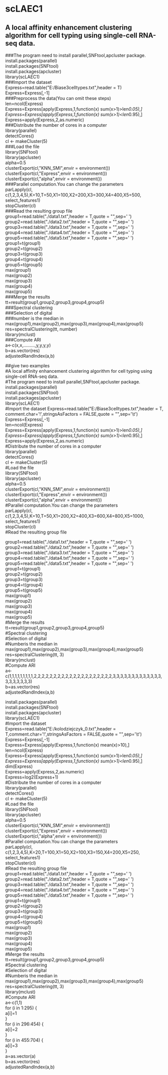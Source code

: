 # scLAEC1  
## A local affinity enhancement clustering algorithm for cell typing using single-cell RNA-seq data.  
###The program need to install parallel,SNFtool,apcluster package.  
install.packages(parallel)  
install.packages(SNFtool)  
install.packages(apcluster)  
library(scLAEC1)  
###Import the dataset  
Express=read.table("E:/Biase3celltypes.txt",header = T)  
Express=Express[,-1]  
###Preprocess the data(You can omit these steps)  
len=ncol(Express)  
Express=Express[apply(Express,1,function(x) sum(x>1)>len*0.05),]  
Express=Express[apply(Express,1,function(x) sum(x>1)<len*0.95),]  
Express=apply(Express,2,as.numeric)  
###Distribute the number of cores in a computer  
library(parallel)  
detectCores()  
cl <- makeCluster(5)  
###Load the file  
library(SNFtool)  
library(apcluster)  
alpha=0.5  
clusterExport(cl,"KNN_SMI",envir = environment())  
clusterExport(cl,"Express",envir = environment())  
clusterExport(cl,"alpha",envir = environment())  
###Parallel computation.You can change the parameters  
parLapply(cl, c(1,2,3,4,5),K=10,T=50,X1=100,X2=200,X3=300,X4=400,X5=500, select_features1)  
stopCluster(cl)  
###Read the resulting group file  
group1=read.table("./data1.txt",header = T,quote = "",sep=' ')  
group2=read.table("./data2.txt",header = T,quote = "",sep=' ')  
group3=read.table("./data3.txt",header = T,quote = "",sep=' ')  
group4=read.table("./data4.txt",header = T,quote = "",sep=' ')  
group5=read.table("./data5.txt",header = T,quote = "",sep=' ')  
group1=t(group1)  
group2=t(group2)  
group3=t(group3)  
group4=t(group4)  
group5=t(group5)  
max(group1)  
max(group2)  
max(group3)  
max(group4)  
max(group5)  
###Merge the results  
tt=result(group1,group2,group3,group4,group5)  
###Spectral clustering  
###Selection of digital  
###number is the median in max(group1),max(group2),max(group3),max(group4),max(group5)  
res=spectralClustering(tt, number)  
library(mclust)  
###Compute ARI  
a<-c(x,x,.........,y,y,y,y)  
b=as.vector(res)  
adjustedRandIndex(a,b)  


##give two examples  
#A local affinity enhancement clustering algorithm for cell typing using single-cell RNA-seq data.  
#The program need to install parallel,SNFtool,apcluster package.  
install.packages(parallel)  
install.packages(SNFtool)  
install.packages(apcluster)  
library(scLAEC1)  
#Import the dataset 
Express=read.table("E:/Biase3celltypes.txt",header = T, comment.char='!',stringsAsFactors = FALSE,quote = "",sep='\t')  
Express=Express[,-1]  
len=ncol(Express)  
Express=Express[apply(Express,1,function(x) sum(x>1)>len*0.05),]  
Express=Express[apply(Express,1,function(x) sum(x>1)<len*0.95),]  
Express=apply(Express,2,as.numeric)  
#Distribute the number of cores in a computer  
library(parallel)  
detectCores()  
cl <- makeCluster(5)  
#Load the file  
library(SNFtool)  
library(apcluster)  
alpha=0.5  
clusterExport(cl,"KNN_SMI",envir = environment())  
clusterExport(cl,"Express",envir = environment())  
clusterExport(cl,"alpha",envir = environment())  
#Parallel computation.You can change the parameters  
parLapply(cl, c(1,2,3,4,5),K=10,T=50,X1=200,X2=400,X3=600,X4=800,X5=1000, select_features1)  
stopCluster(cl)  
#Read the resulting group file  

group1=read.table("./data1.txt",header = T,quote = "",sep=' ')  
group2=read.table("./data2.txt",header = T,quote = "",sep=' ')  
group3=read.table("./data3.txt",header = T,quote = "",sep=' ')  
group4=read.table("./data4.txt",header = T,quote = "",sep=' ')  
group5=read.table("./data5.txt",header = T,quote = "",sep=' ')  
group1=t(group1)  
group2=t(group2)  
group3=t(group3)  
group4=t(group4)  
group5=t(group5)  
max(group1)  
max(group2)  
max(group3)  
max(group4)  
max(group5)  
#Merge the results  
tt=result(group1,group2,group3,group4,group5)  
#Spectral clustering  
#Selection of digital  
#Numberis the median in max(group1),max(group2),max(group3),max(group4),max(group5)  
res=spectralClustering(tt, 3)  
library(mclust)  
#Compute ARI  
a<-c(1,1,1,1,1,1,1,1,1,2,2,2,2,2,2,2,2,2,2,2,2,2,2,2,2,2,2,2,2,3,3,3,3,3,3,3,3,3,3,3,3,3,3,3,3,3,3,3,3)  
b=as.vector(res)  
adjustedRandIndex(a,b)




install.packages(parallel)  
install.packages(SNFtool)  
install.packages(apcluster)  
library(scLAEC1)  
#Import the dataset   
Express=read.table("E:/kolodziejczyk_0.txt",header = T,comment.char='!',stringsAsFactors = FALSE,quote = "",sep='\t')  
Express=Express[,-1]  
Express=Express[apply(Express,1,function(x) mean(x)>10),]  
len=ncol(Express)  
Express=Express[apply(Express,1,function(x) sum(x>1)>len*0.05),]  
Express=Express[apply(Express,1,function(x) sum(x>1)<len*0.95),]  
dim(Express)  
Express=apply(Express,2,as.numeric)  
Express=log2(Express+1)  
#Distribute the number of cores in a computer  
library(parallel)  
detectCores()  
cl <- makeCluster(5)  
#Load the file  
library(SNFtool)  
library(apcluster)  
alpha=0.5  
clusterExport(cl,"KNN_SMI",envir = environment())  
clusterExport(cl,"Express",envir = environment())  
clusterExport(cl,"alpha",envir = environment())  
#Parallel computation.You can change the parameters  
parLapply(cl, c(1,2,3,4,5),K=20,T=100,X1=50,X2=100,X3=150,X4=200,X5=250, select_features1)  
stopCluster(cl)  
#Read the resulting group file  
group1=read.table("./data1.txt",header = T,quote = "",sep=' ')  
group2=read.table("./data2.txt",header = T,quote = "",sep=' ')  
group3=read.table("./data3.txt",header = T,quote = "",sep=' ')  
group4=read.table("./data4.txt",header = T,quote = "",sep=' ')  
group5=read.table("./data5.txt",header = T,quote = "",sep=' ')  
group1=t(group1)  
group2=t(group2)  
group3=t(group3)  
group4=t(group4)  
group5=t(group5)  
max(group1)  
max(group2)  
max(group3)  
max(group4)  
max(group5)  
#Merge the results  
tt=result(group1,group2,group3,group4,group5)  
#Spectral clustering  
#Selection of digital  
#Numberis the median in max(group1),max(group2),max(group3),max(group4),max(group5)  
res=spectralClustering(tt, 3)  
library(mclust)  
#Compute ARI  
a<-c(1,1)  
for (i in 1:295) {  
  a[i]=1  
}  
for (i in 296:454) {  
  a[i]=2  
}  
for (i in 455:704) {  
  a[i]=3  
}  
a=as.vector(a)  
b=as.vector(res)  
adjustedRandIndex(a,b)  


